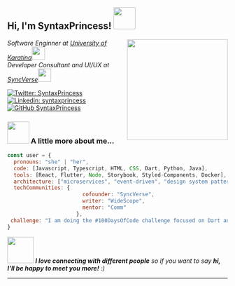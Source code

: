 <h2> Hi, I'm SyntaxPrincess! <img src="https://media.giphy.com/media/mGcNjsfWAjY5AEZNw6/giphy.gif" width="50"></h2>
<img align='right' src="https://media.giphy.com/media/ieyl9zmCjO4b4t6qoY/giphy.gif" width="230">
<p><em>Software Enginner at <a href="http://www.unb.br">University of Karatina</a><img src="https://media.giphy.com/media/fYSnHlufseco8Fh93Z/giphy.gif" width="30"></br>Developer Consultant and UI/UX at <a href="https://www.syncverse.com">SyncVerse</a><img src="https://media.giphy.com/media/WUlplcMpOCEmTGBtBW/giphy.gif" width="30"> 
</em></p>

[![Twitter: SyntaxPrincess](https://img.shields.io/twitter/follow/SyntaxPrincess?style=social)](https://twitter.com/SyntaxPrincess)
[![Linkedin: syntaxprincess](https://img.shields.io/badge/-syntaxprincess-blue?style=flat-square&logo=Linkedin&logoColor=white&link=https://www.linkedin.com/in/thaianebraga/)](https://www.linkedin.com/in/thaianebraga/)
[![GitHub SyntaxPrincess](https://img.shields.io/github/followers/syntaxprincess?label=follow&style=social)](https://github.com/syntaxprincess)


### <img src="https://media.giphy.com/media/VgCDAzcKvsR6OM0uWg/giphy.gif" width="50"> A little more about me...  

```javascript
const user = {
  pronouns: "she" | "her",
  code: [Javascript, Typescript, HTML, CSS, Dart, Python, Java],
  tools: [React, Flutter, Node, Storybook, Styled-Components, Docker],
  architecture: ["microservices", "event-driven", "design system pattern"],
  techCommunities: {
                        cofounder: "SyncVerse",
                        writer: "WideScope",
                        mentor: "Comm"
                      },
 challenge: "I am doing the #100DaysOfCode challenge focused on Dart and JavaScript"
}
```

<img src="https://media.giphy.com/media/LnQjpWaON8nhr21vNW/giphy.gif" width="60"> <em><b>I love connecting with different people</b> so if you want to say <b>hi, I'll be happy to meet you more!</b> :)</em>

---


<!--
**syntaxprincess/syntaxprincess** is a ✨ _special_ ✨ repository because its `README.md` (this file) appears on your GitHub profile.

Here are some ideas to get you started:

- 🔭 I’m currently working on ...
- 🌱 I’m currently learning ...
- 👯 I’m looking to collaborate on ...
- 🤔 I’m looking for help with ...
- 💬 Ask me about ...
- 📫 How to reach me: ...
- 😄 Pronouns: ...
- ⚡ Fun fact: ...
-->
